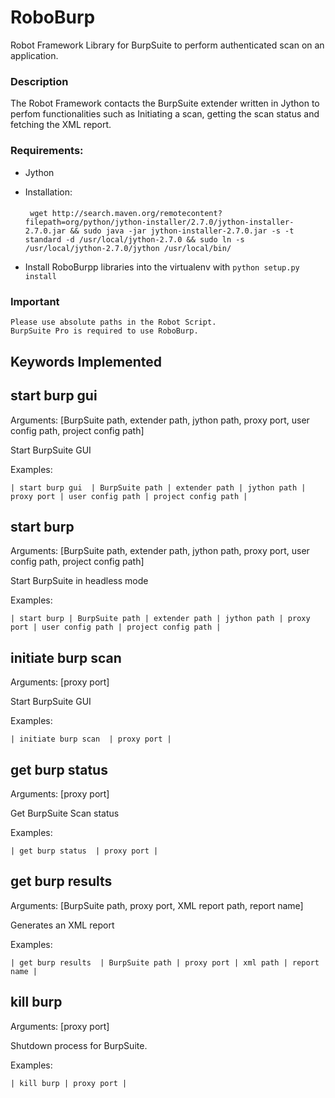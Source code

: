 # RoboBurp

Robot Framework Library for BurpSuite to perform authenticated scan on an application.

### Description
The Robot Framework contacts the BurpSuite extender written in Jython to perfom functionalities such as Initiating a scan, getting the scan status and fetching the XML report. 


### Requirements:
* Jython
 * Installation:
 	
 	####
 		wget http://search.maven.org/remotecontent?filepath=org/python/jython-installer/2.7.0/jython-installer-2.7.0.jar && sudo java -jar jython-installer-2.7.0.jar -s -t standard -d /usr/local/jython-2.7.0 && sudo ln -s /usr/local/jython-2.7.0/jython /usr/local/bin/
* Install RoboBurpp libraries into the virtualenv with `python setup.py install`

### Important
    Please use absolute paths in the Robot Script. 
    BurpSuite Pro is required to use RoboBurp.

## Keywords Implemented

start burp gui
--------------
Arguments:  [BurpSuite path, extender path, jython path, proxy port, user config path, project config path]

Start BurpSuite GUI

Examples:

`| start burp gui  | BurpSuite path | extender path | jython path | proxy port | user config path | project config path |`

start burp
----------
Arguments:  [BurpSuite path, extender path, jython path, proxy port, user config path, project config path]

Start BurpSuite in headless mode

Examples:

`| start burp | BurpSuite path | extender path | jython path | proxy port | user config path | project config path |`

initiate burp scan
------------------
Arguments:  [proxy port]

Start BurpSuite GUI

Examples:

`| initiate burp scan  | proxy port |`


get burp status
---------------
Arguments:  [proxy port]

Get BurpSuite Scan status

Examples:

`| get burp status  | proxy port |`


get burp results
----------------
Arguments:  [BurpSuite path, proxy port, XML report path, report name]

Generates an XML report

Examples:

`| get burp results  | BurpSuite path | proxy port | xml path | report name |`


kill burp
---------
Arguments:  [proxy port]

Shutdown process for BurpSuite.

Examples:

`| kill burp | proxy port |`

